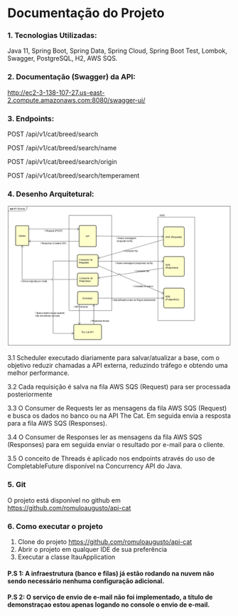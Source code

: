 # Documentação do Projeto

### 1. Tecnologias Utilizadas:
Java 11, Spring Boot, Spring Data, Spring Cloud, Spring Boot Test, Lombok, Swagger, PostgreSQL, H2, AWS SQS.

### 2. Documentação (Swagger) da API:
http://ec2-3-138-107-27.us-east-2.compute.amazonaws.com:8080/swagger-ui/

### 3. Endpoints:

POST /api/v1/cat/breed/search

POST /api/v1/cat/breed/search/name

POST /api/v1/cat/breed/search/origin

POST /api/v1/cat/breed/search/temperament

### 4. Desenho Arquitetural:

![alt text](https://github.com/romuloaugusto/api-cat/blob/main/src/main/resources/img/desenho_arquitetura.PNG?raw=true)

3.1 Scheduler executado diariamente para salvar/atualizar a base, com o objetivo reduzir chamadas a API externa, reduzindo tráfego e obtendo uma melhor performance.

3.2 Cada requisição é salva na fila AWS SQS (Request) para ser processada posteriormente

3.3 O Consumer de Requests ler as mensagens da fila  AWS SQS (Request) e busca os dados no banco ou na API The Cat. Em seguida envia a resposta para a fila AWS SQS (Responses).

3.4 O Consumer de Responses ler as mensagens da fila AWS SQS (Responses) para em seguida enviar o resultado por e-mail para o cliente.

3.5 O conceito de Threads é aplicado nos endpoints através do uso de CompletableFuture disponível na Concurrency API do Java. 

### 5. Git
O projeto está disponível no github em https://github.com/romuloaugusto/api-cat

### 6. Como executar o projeto
1. Clone do projeto https://github.com/romuloaugusto/api-cat
2. Abrir o projeto em qualquer IDE de sua preferência
3. Executar a classe ItauApplication

#### P.S 1: A infraestrutura (banco e filas) já estão rodando na nuvem não sendo necessário nenhuma configuração adicional.

#### P.S 2: O serviço de envio de e-mail não foi implementado, a título de demonstraçao estou apenas logando no console o envio de e-mail.
